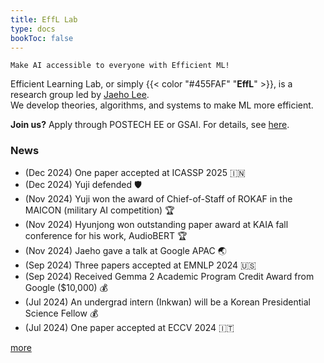 ```yaml
---
title: EffL Lab
type: docs
bookToc: false
---
```


<style>
	.updown {
    	border: 10px solid white;
        width: 0.1px;
        height: 150px;
    }
</style>

`Make AI accessible to everyone with Efficient ML!`

Efficient Learning Lab, or simply {{< color "#455FAF" "**EffL**" >}}, is a research group led by [Jaeho Lee](https://jaeho-lee.github.io).  
We develop theories, algorithms, and systems to make ML more efficient.

**Join us?** Apply through POSTECH EE or GSAI. For details, see [here](/docs/how-to-join/graduate/).

### **News**
- (Dec 2024) One paper accepted at ICASSP 2025 🇮🇳
- (Dec 2024) Yuji defended 🛡️
- (Nov 2024) Yuji won the award of Chief-of-Staff of ROKAF in the MAICON (military AI competition) 🏆
- (Nov 2024) Hyunjong won outstanding paper award at KAIA fall conference for his work, AudioBERT 🏆
- (Nov 2024) Jaeho gave a talk at Google APAC 🌏
- (Sep 2024) Three papers accepted at EMNLP 2024 🇺🇸
- (Sep 2024) Received Gemma 2 Academic Program Credit Award from Google ($10,000) 💰
- (Jul 2024) An undergrad intern (Inkwan) will be a Korean Presidential Science Fellow 💰
- (Jul 2024) One paper accepted at ECCV 2024 🇮🇹

 [more](/olds/)
